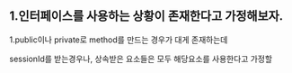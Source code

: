 
## 1.인터페이스를 사용하는 상황이 존재한다고 가정해보자.

1.public이나 private로 method를 만드는 경우가 대게 존재하는데 

sessionId를 받는경우나, 상속받은 요소들은 모두 해당요소를 사용한다고 가정할 